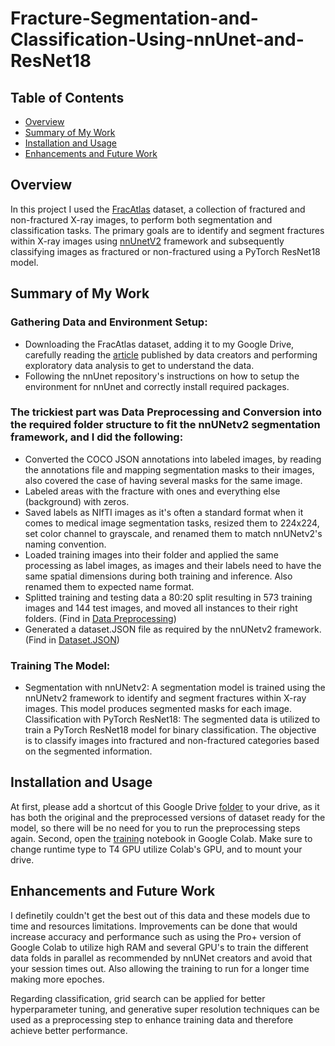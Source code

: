 # Fracture-Segmentation-and-Classification-Using-nnUnet-and-ResNet18

## Table of Contents

- [Overview](#overview)
- [Summary of My Work](#summary-of-my-work)
- [Installation and Usage](#installation-and-usage)
- [Enhancements and Future Work](#enhancements-and-future-work)

## Overview
In this project I used the [FracAtlas](https://figshare.com/articles/dataset/The_dataset/22363012) dataset, a collection of fractured and non-fractured X-ray images, to perform both segmentation and classification tasks. The primary goals are to identify and segment fractures within X-ray images using [nnUnetV2](https://github.com/MIC-DKFZ/nnUNet) framework and subsequently classifying images as fractured or non-fractured using a PyTorch ResNet18 model.

## Summary of My Work

### Gathering Data and Environment Setup:
- Downloading the FracAtlas dataset, adding it to my Google Drive, carefully reading the [article](https://www.nature.com/articles/s41597-023-02432-4) published by data creators and performing exploratory data analysis to get to understand the data.
- Following the nnUnet repository's instructions on how to setup the environment for nnUnet and correctly install required packages.

### The trickiest part was Data Preprocessing and Conversion into the required folder structure to fit the nnUNetv2 segmentation framework, and I did the following:
- Converted the COCO JSON annotations into labeled images, by reading the annotations file and mapping segmentation masks to their images, also covered the case of having several masks for the same image.
- Labeled areas with the fracture with ones and everything else (background) with zeros.
- Saved labels as NIfTI images as it's often a standard format when it comes to medical image segmentation tasks, resized them to 224x224, set color channel to grayscale, and renamed them to match nnUNetv2's naming convention.
- Loaded training images into their folder and applied the same processing as label images, as images and their labels need to have the same spatial dimensions during both training and inference. Also renamed them to expected name format.
- Splitted training and testing data a 80:20 split resulting in 573 training images and 144 test images, and moved all instances to their right folders.
(Find in [Data Preprocessing](Data_Preprocessing.ipynb))
- Generated a dataset.JSON file as required by the nnUNetv2 framework.
(Find in [Dataset.JSON](datasetJSON.ipynb))

### Training The Model:
- Segmentation with nnUNetv2: A segmentation model is trained using the nnUNetv2 framework to identify and segment fractures within X-ray images. This model produces segmented masks for each image.
Classification with PyTorch ResNet18: The segmented data is utilized to train a PyTorch ResNet18 model for binary classification. The objective is to classify images into fractured and non-fractured categories based on the segmented information.

## Installation and Usage

At first, please add a shortcut of this Google Drive [folder](https://drive.google.com/drive/folders/1wmULTo-87FWcIvIN-YeSgEyH1838fymj?usp=sharing) to your drive, as it has both the original and the preprocessed versions of dataset ready for the model, so there will be no need for you to run the preprocessing steps again.
Second, open the [training](nnUNet_Training.ipynb) notebook in Google Colab. Make sure to change runtime type to T4 GPU utilize Colab's GPU, and to mount your drive.

## Enhancements and Future Work

I definetily couldn't get the best out of this data and these models due to time and resources limitations. Improvements can be done that would increase accuracy and performance such as using the Pro+ version of Google Colab to utilize high RAM and several GPU's to train the different data folds in parallel as recommended by nnUNet creators and avoid that your session times out. Also allowing the training to run for a longer time making more epoches.

Regarding classification, grid search can be applied for better hyperparameter tuning, and generative super resolution techniques can be used as a preprocessing step to enhance training data and therefore achieve better performance.

